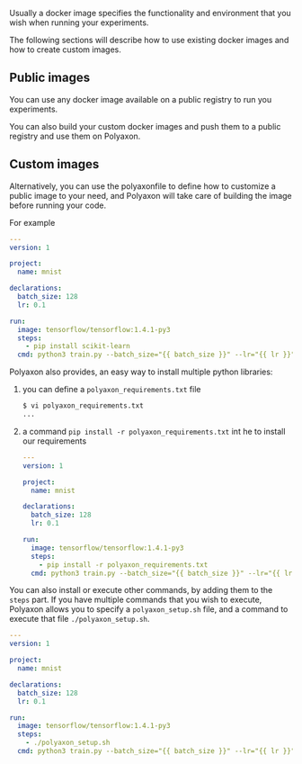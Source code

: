Usually a docker image specifies the functionality and environment that you wish when running your experiments.

The following sections will describe how to use existing docker images and how to create custom images.

## Public images

You can use any docker image available on a public registry to run you experiments.

You can also build your custom docker images and push them to a public registry and use them on Polyaxon.


## Custom images

Alternatively, you can use the polyaxonfile to define how to customize a public image to your need,
and Polyaxon will take care of building the image before running your code.

For example

```yaml
---
version: 1

project:
  name: mnist

declarations:
  batch_size: 128
  lr: 0.1

run:
  image: tensorflow/tensorflow:1.4.1-py3
  steps:
    - pip install scikit-learn
  cmd: python3 train.py --batch_size="{{ batch_size }}" --lr="{{ lr }}"
```

Polyaxon also provides, an easy way to install multiple python libraries:

 1. you can define a `polyaxon_requirements.txt` file


    ```bash
    $ vi polyaxon_requirements.txt
    ...
    ```

 2. a command `pip install -r polyaxon_requirements.txt` int he to install our requirements


    ```yaml
    ---
    version: 1

    project:
      name: mnist

    declarations:
      batch_size: 128
      lr: 0.1

    run:
      image: tensorflow/tensorflow:1.4.1-py3
      steps:
        - pip install -r polyaxon_requirements.txt
      cmd: python3 train.py --batch_size="{{ batch_size }}" --lr="{{ lr }}"
    ```


You can also install or execute other commands, by adding them to the `steps` part.
If you have multiple commands that you wish to execute,
Polyaxon allows you to specify a `polyaxon_setup.sh` file, and a command to execute that file `./polyaxon_setup.sh`.

```yaml
---
version: 1

project:
  name: mnist

declarations:
  batch_size: 128
  lr: 0.1

run:
  image: tensorflow/tensorflow:1.4.1-py3
  steps:
    - ./polyaxon_setup.sh
  cmd: python3 train.py --batch_size="{{ batch_size }}" --lr="{{ lr }}"
```
